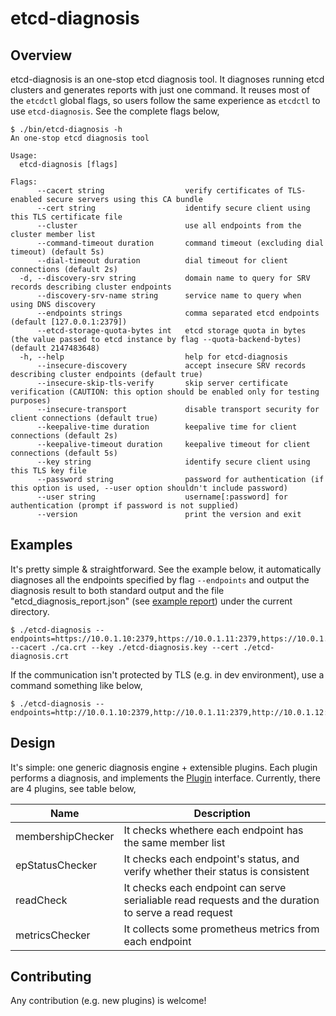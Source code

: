 # etcd-diagnosis

## Overview
etcd-diagnosis is an one-stop etcd diagnosis tool. It diagnoses running etcd clusters and generates reports with
just one command. It reuses most of the `etcdctl` global flags, so users follow the same experience as `etcdctl`
to use `etcd-diagnosis`. See the complete flags below,

```
$ ./bin/etcd-diagnosis -h
An one-stop etcd diagnosis tool

Usage:
  etcd-diagnosis [flags]

Flags:
      --cacert string                  verify certificates of TLS-enabled secure servers using this CA bundle
      --cert string                    identify secure client using this TLS certificate file
      --cluster                        use all endpoints from the cluster member list
      --command-timeout duration       command timeout (excluding dial timeout) (default 5s)
      --dial-timeout duration          dial timeout for client connections (default 2s)
  -d, --discovery-srv string           domain name to query for SRV records describing cluster endpoints
      --discovery-srv-name string      service name to query when using DNS discovery
      --endpoints strings              comma separated etcd endpoints (default [127.0.0.1:2379])
      --etcd-storage-quota-bytes int   etcd storage quota in bytes (the value passed to etcd instance by flag --quota-backend-bytes) (default 2147483648)
  -h, --help                           help for etcd-diagnosis
      --insecure-discovery             accept insecure SRV records describing cluster endpoints (default true)
      --insecure-skip-tls-verify       skip server certificate verification (CAUTION: this option should be enabled only for testing purposes)
      --insecure-transport             disable transport security for client connections (default true)
      --keepalive-time duration        keepalive time for client connections (default 2s)
      --keepalive-timeout duration     keepalive timeout for client connections (default 5s)
      --key string                     identify secure client using this TLS key file
      --password string                password for authentication (if this option is used, --user option shouldn't include password)
      --user string                    username[:password] for authentication (prompt if password is not supplied)
      --version                        print the version and exit
```

## Examples
It's pretty simple & straightforward. See the example below, it automatically diagnoses all the endpoints specified by
flag `--endpoints` and output the diagnosis result to both standard output and the file "etcd_diagnosis_report.json"
(see [example report](https://github.com/ahrtr/etcd-diagnosis/blob/main/examples/etcd_diagnosis_report.json))
under the current directory.

```
$ ./etcd-diagnosis --endpoints=https://10.0.1.10:2379,https://10.0.1.11:2379,https://10.0.1.12:2379 --cacert ./ca.crt --key ./etcd-diagnosis.key --cert ./etcd-diagnosis.crt
```

If the communication isn't protected by TLS (e.g. in dev environment), use a command something like below,
```
$ ./etcd-diagnosis --endpoints=http://10.0.1.10:2379,http://10.0.1.11:2379,http://10.0.1.12:2379
```

## Design
It's simple: one generic diagnosis engine + extensible plugins. Each plugin performs a diagnosis, and implements the
[Plugin](https://github.com/ahrtr/etcd-diagnosis/blob/67a33648b652430735af7b4b79037dc59171400c/engine/intf/plugin.go#L3)
interface. Currently, there are 4 plugins, see table below,

| Name              | Description                                                                                          |
|-------------------|------------------------------------------------------------------------------------------------------|
| membershipChecker | It checks whethere each endpoint has the same member list                                            |
| epStatusChecker   | It checks each endpoint's status, and verify whether their status is consistent                      |
| readCheck         | It checks each endpoint can serve serialiable read requests and the duration to serve a read request |
| metricsChecker    | It collects some prometheus metrics from each endpoint                                               |

## Contributing
Any contribution (e.g. new plugins) is welcome!
